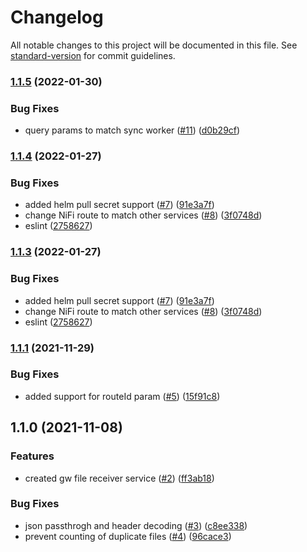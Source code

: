 # Changelog

All notable changes to this project will be documented in this file. See [standard-version](https://github.com/conventional-changelog/standard-version) for commit guidelines.

### [1.1.5](https://github.com/MapColonies/gw-file-receiver/compare/v1.1.4...v1.1.5) (2022-01-30)


### Bug Fixes

* query params to match sync worker ([#11](https://github.com/MapColonies/gw-file-receiver/issues/11)) ([d0b29cf](https://github.com/MapColonies/gw-file-receiver/commit/d0b29cfcfcd129b2d087cf28e90a67718bb9c047))

### [1.1.4](https://github.com/MapColonies/gw-file-receiver/compare/v1.1.2...v1.1.4) (2022-01-27)


### Bug Fixes

* added helm pull secret support ([#7](https://github.com/MapColonies/gw-file-receiver/issues/7)) ([91e3a7f](https://github.com/MapColonies/gw-file-receiver/commit/91e3a7f3258a3df646a4b5916f73f56b4d113e76))
* change NiFi route to match other services ([#8](https://github.com/MapColonies/gw-file-receiver/issues/8)) ([3f0748d](https://github.com/MapColonies/gw-file-receiver/commit/3f0748d97be7b4a3fbf2ed06330e805e8cf3eeee))
* eslint ([2758627](https://github.com/MapColonies/gw-file-receiver/commit/27586276e6bf1c2750b0e6ec56e2c7f3294a4fa8))

### [1.1.3](https://github.com/MapColonies/gw-file-receiver/compare/v1.1.2...v1.1.3) (2022-01-27)


### Bug Fixes

* added helm pull secret support ([#7](https://github.com/MapColonies/gw-file-receiver/issues/7)) ([91e3a7f](https://github.com/MapColonies/gw-file-receiver/commit/91e3a7f3258a3df646a4b5916f73f56b4d113e76))
* change NiFi route to match other services ([#8](https://github.com/MapColonies/gw-file-receiver/issues/8)) ([3f0748d](https://github.com/MapColonies/gw-file-receiver/commit/3f0748d97be7b4a3fbf2ed06330e805e8cf3eeee))
* eslint ([2758627](https://github.com/MapColonies/gw-file-receiver/commit/27586276e6bf1c2750b0e6ec56e2c7f3294a4fa8))

### [1.1.1](https://github.com/MapColonies/gw-file-receiver/compare/v1.1.0...v1.1.1) (2021-11-29)


### Bug Fixes

* added support for routeId param ([#5](https://github.com/MapColonies/gw-file-receiver/issues/5)) ([15f91c8](https://github.com/MapColonies/gw-file-receiver/commit/15f91c8222cfda4a49e49e7f2a8f538f0c96d277))

## 1.1.0 (2021-11-08)


### Features

* created gw file receiver service ([#2](https://github.com/MapColonies/gw-file-receiver/issues/2)) ([ff3ab18](https://github.com/MapColonies/gw-file-receiver/commit/ff3ab18ce5888c599bd8276f4b10ec4a306a03fd))


### Bug Fixes

* json passthrogh and header decoding ([#3](https://github.com/MapColonies/gw-file-receiver/issues/3)) ([c8ee338](https://github.com/MapColonies/gw-file-receiver/commit/c8ee338ea3ab4a1e0a21f9cdd2c97a2b301ca0ba))
* prevent counting of duplicate files ([#4](https://github.com/MapColonies/gw-file-receiver/issues/4)) ([96cace3](https://github.com/MapColonies/gw-file-receiver/commit/96cace361de0a067e754a093d82c2bfa3e941138))
